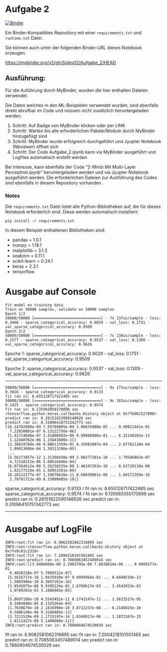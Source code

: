 # Aufgabe 2

[![Binder](https://mybinder.org/badge_logo.svg)](https://mybinder.org/v2/gh/Soley02/Aufgabe_2/HEAD)

Ein Binder-Kompatibles Repository mit einer `requirements.txt` und `runtime.txt` Datei.

Sie können auch unter der folgenden Binder-URL dieses Notebook erzeugen:

https://mybinder.org/v2/gh/Soley02/Aufgabe_2/HEAD

## Ausführung:

Für die Auführung durch MyBinder, wurden die hier enthalten Dateien verwendet.

Die Daten welches in den ML-Beispielen verwendet wurden, sind ebenfalls direkt abrufbar im Code und müssen nicht zusätzlich heruntergeladen werden.

1. Schritt: Auf Badge von MyBinder klicken oder per LINK
2. Schritt: Warten bis alle erforderlichen Pakete/Module durch MyBinder hinzugefügt sind
3. Schritt: MyBinder wurde erfolgreich durchgeführt und Jyupter Notebook (Nbviewer) öffnet sich
4. Schritt: Der Code Aufgabe_2.ipynb kann via MyBinder ausgeführt und Logfiles automatisch erstellt werden

Bei Interesse, kann ebenfalls der Code "2-Mnist Mit Multi-Layer Perceptron.ipynb" heruntergeladen werden und via Jyupter Notebook ausgeführt werden. Die erforderlichen Dateien zur Ausführung des Codes sind ebenfalls in diesem Repository vorhanden.  

### Notes

Die `requirements.txt` Datei listet alle Python-Bibliotheken auf, die für dieses Notebook erforderlich sind. Diese werden automatisch installiert:

```
pip install -r requirements.txt
```

In diesem Beispiel enthaltenen Bibliotheken sind:

- pandas = 1.0.1
- numpy = 1.18.1
- matplotlib = 3.1.3
- seaborn = 0.11.1
- scikit-learn = 0.24.1
- keras = 2.3.1
- tensorflow

# Ausgabe auf Console
```
Fit model on training data
Train on 50000 samples, validate on 10000 samples
Epoch 1/2
50000/50000 [==============================] - 7s 137us/sample - loss: 0.3466 - sparse_categorical_accuracy: 0.9029 - val_loss: 0.1751 - val_sparse_categorical_accuracy: 0.9509
Epoch 2/2
50000/50000 [==============================] - 7s 138us/sample - loss: 0.1577 - sparse_categorical_accuracy: 0.9537 - val_loss: 0.1309 - val_sparse_categorical_accuracy: 0.9626
```
Epoche 1: sparse_categorical_accuracy: 0.9029 - val_loss: 0.1751 - val_sparse_categorical_accuracy: 0.9509

Epoche 2: sparse_categorical_accuracy: 0.9537 - val_loss: 0.1309 - val_sparse_categorical_accuracy: 0.9626
____________________________________________________________________________________________________________________________________
```
50000/50000 [==============================] - 9s 173us/sample - loss: 0.3016 - sparse_categorical_accuracy: 0.9133
fit ran in: 8.655128717422485 sec
50000/50000 [==============================] - 9s 183us/sample - loss: 0.1425 - sparse_categorical_accuracy: 0.9574
fit ran in: 9.135992050170898 sec
<tensorflow.python.keras.callbacks.History object at 0x7fb001527090>
predict ran in: 0.28151822090148926 sec
predict ran in: 0.31096410751342773 sec
[[6.14702600e-09 7.50709805e-09 1.06676980e-05 ... 9.99921441e-01
  7.22658001e-07 6.13122756e-06]
 [1.41714040e-07 2.41886892e-06 9.99968886e-01 ... 6.32140282e-13
  1.12440762e-06 1.15843880e-11]
 [2.38624784e-06 9.98613358e-01 8.35081097e-04 ... 2.87782110e-04
  1.09913686e-04 1.39313106e-05]
 ...
 [5.56173857e-12 1.31396438e-09 2.08277201e-10 ... 1.79586863e-07
  4.72318152e-06 5.08616446e-04]
 [6.07364612e-08 5.26258255e-08 1.46197263e-10 ... 8.63720118e-08
  1.82177519e-05 2.50953391e-09]
 [8.20112177e-07 1.59678416e-11 8.68839081e-08 ... 1.89171359e-10
  2.79791723e-09 8.33080605e-10]]
```
sparse_categorical_accuracy: 0.9133 / fit ran in: 8.655128717422485 sec
sparse_categorical_accuracy: 0.9574 / fit ran in: 9.135992050170898 sec
predict ran in: 0.28151822090148926 sec
predict ran in: 0.31096410751342773 sec
____________________________________________________________________________________________________________________________________

# Ausgabe auf LogFile
```
INFO:root:fit ran in: 6.9062581062316895 sec
INFO:root:<tensorflow.python.keras.callbacks.History object at 0x7fe9c81c2310>
INFO:root:fit ran in: 7.2004218101501465 sec
INFO:root:predict ran in: 0.7085063457489014 sec
INFO:root:[[3.9486068e-08 2.1983795e-09 7.6838014e-06 ... 9.9995577e-01
  6.4028228e-07 5.7066512e-07]
 [5.5616717e-10 1.9435910e-07 9.9999964e-01 ... 8.6448519e-13
  1.5083966e-10 8.3847161e-16]
 [3.9545075e-06 9.9305224e-01 1.6709617e-03 ... 3.4542033e-03
  1.0789203e-03 3.1086965e-05]
 ...
 [5.8697108e-10 4.5543451e-11 8.1743147e-11 ... 1.5621517e-05
  8.3484840e-05 8.1325264e-04]
 [1.7630679e-10 2.1816998e-10 3.8712237e-08 ... 6.2148825e-10
  9.5406140e-06 9.3240485e-12]
 [3.7211529e-09 1.1715197e-14 1.0348017e-06 ... 1.2872167e-15
  1.8111427e-09 5.1400609e-11]]
INFO:root:predict ran in: 0.7880904674530029 sec
```
fit ran in: 6.9062581062316895 sec
fit ran in: 7.2004218101501465 sec
predict ran in: 0.7085063457489014 sec
predict ran in: 0.7880904674530029 sec
